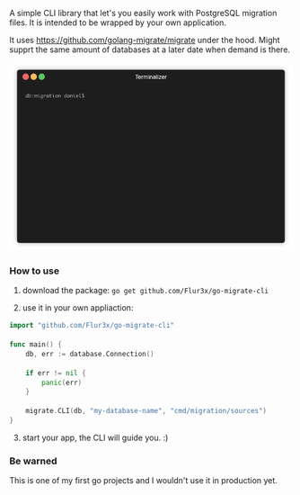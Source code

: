 A simple CLI library that let's you easily work with PostgreSQL migration files. It is intended to be wrapped by your own application.

It uses https://github.com/golang-migrate/migrate under the hood. Might supprt the same amount of databases at a later date when demand is there.

![](demo.gif)

### How to use

1. download the package: `go get github.com/Flur3x/go-migrate-cli`

2. use it in your own appliaction:

```go
import "github.com/Flur3x/go-migrate-cli"

func main() {
	db, err := database.Connection()

	if err != nil {
		panic(err)
	}

	migrate.CLI(db, "my-database-name", "cmd/migration/sources")
}
```

3. start your app, the CLI will guide you. :)

### Be warned

This is one of my first go projects and I wouldn't use it in production yet.
